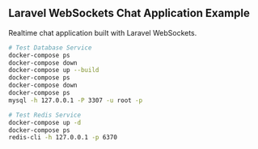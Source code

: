 ## Laravel WebSockets Chat Application Example

Realtime chat application built with Laravel WebSockets.

```bash
# Test Database Service
docker-compose ps
docker-compose down
docker-compose up --build
docker-compose ps
docker-compose down
docker-compose ps
mysql -h 127.0.0.1 -P 3307 -u root -p

# Test Redis Service
docker-compose up -d
docker-compose ps
redis-cli -h 127.0.0.1 -p 6370
```